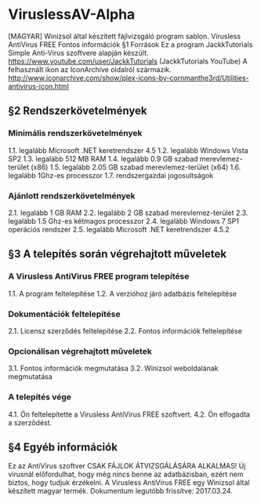 # ViruslessAV-Alpha
[MAGYAR] Winizsol által készített fájlvizsgáló program sablon. Virusless AntiVirus FREE Fontos információk
§1 Források 
Ez a program JackkTutorials Simple Anti-Virus szoftvere alapján készült. https://www.youtube.com/user/JackkTutorials (JackkTutorials YouTube) A felhasznált ikon az IconArchive oldalról származik. http://www.iconarchive.com/show/plex-icons-by-cornmanthe3rd/Utilities-antivirus-icon.html

## §2 Rendszerkövetelmények
### Minimális rendszerkövetelmények
1.1.	legalább Microsoft .NET keretrendszer 4.5
1.2.	legalább Windows Vista SP2
1.3. legalább 512 MB RAM
1.4.	legalább 0.9 GB szabad merevlemez-terület (x86)
1.5.	legalább 2.05 GB szabad merevlemez-terület (x64)
1.6.	legalább 1Ghz-es processzor
1.7.	rendszergazdai jogosultságok
### Ajánlott rendszerkövetelmények
2.1.	legalább 1 GB RAM
2.2.	legalább 2 GB szabad merevlemez-terület
2.3.	legalább 1.5 Ghz-es kétmagos processzor
2.4.	legalább Windows 7 SP1 operációs rendszer
2.5.	legalább Microsoft .NET keretrendszer 4.5.2

## §3 A telepítés során végrehajtott műveletek
### A Virusless AntiVirus FREE program telepítése
1.1.	A program feltelepítése
1.2.	A verzióhoz járó adatbázis feltelepítése
### Dokumentációk feltelepítése
2.1.	Licensz szerződés feltelepítése
2.2.	Fontos információk feltelepítése
### Opcionálisan végrehajtott műveletek
3.1.	Fontos információk megmutatása
3.2.	Winizsol weboldalának megmutatása
### A telepítés vége
4.1.	Ön feltelepítette a Virusless AntiVirus FREE szoftvert.
4.2.	Ön elfogadta a szerződést.

## §4 Egyéb információk
Ez az AntiVirus szoftver CSAK FÁJLOK ÁTVIZSGÁLÁSÁRA ALKALMAS! Új vírusnál előfordulhat, hogy még nincs benne az adatbázisban, ezért nem biztos, hogy tudjuk érzékelni. A Virusless AntiVirus FREE egy Winizsol által készített magyar termék.
Dokumentum legutóbb frissítve: 2017.03.24.

